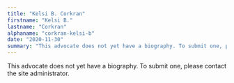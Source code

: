 ```yaml
---
title: "Kelsi B. Corkran"
firstname: "Kelsi B."
lastname: "Corkran"
alphaname: "corkran-kelsi-b"
date: "2020-11-30"
summary: "This advocate does not yet have a biography. To submit one, please contact the site administrator."
---
```

This advocate does not yet have a biography. To submit one, please contact the site administrator.

